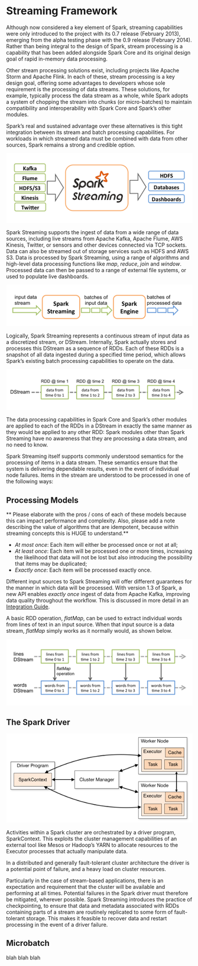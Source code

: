 # Streaming Framework

Although now considered a key element of Spark, streaming capabilities were only introduced to the project with its 0.7 release (February 2013), emerging from the alpha testing phase with the 0.9 release (February 2014). Rather than being integral to the design of Spark, stream processing is a capability that has been added alongside Spark Core and its original design goal of rapid in-memory data processing.

Other stream processing solutions exist, including projects like Apache Storm and Apache Flink. In each of these, stream processing is a key design goal, offering some advantages to developers whose sole requirement is the processing of data streams. These solutions, for example, typically process the data stream as a whole, while Spark adopts a system of chopping the stream into chunks (or micro-batches) to maintain compatibility and interoperability with Spark Core and Spark’s other modules.

Spark’s real and sustained advantage over these alternatives is this tight integration between its stream and batch processing capabilities. For workloads in which streamed data must be combined with data from other sources, Spark remains a strong and credible option.

![Figure 5: Spark Streaming accepts data from a range of sources and is able to pass that data to various storage systems for safekeeping.](images/streaming-options.png)

Spark Streaming supports the ingest of data from a wide range of data sources, including live streams from Apache Kafka, Apache Flume, AWS Kinesis, Twitter, or sensors and other devices connected via TCP sockets. Data can also be streamed out of storage services such as HDFS and AWS S3. Data is processed by Spark Streaming, using a range of algorithms and high-level data processing functions like *map*, *reduce*, *join* and *window*. Processed data can then be passed to a range of external file systems, or used to populate live dashboards.

![Figure 6: Spark Streaming divides incoming streams of data into batches which can then be processed.](images/streaming-flow.png)

Logically, Spark Streaming represents a continuous stream of input data as a discretized stream, or DStream. Internally, Spark actually stores and processes this DStream as a sequence of RDDs. Each of these RDDs is a snapshot of all data ingested during a specified time period, which allows Spark’s existing batch processing capabilities to operate on the data.

![Figure 7: Spark Streaming divides an input data stream into discrete chunks of data from a specified time period.](images/streaming-dstream.png)

The data processing capabilities in Spark Core and Spark’s other modules are applied to each of the RDDs in a DStream in exactly the same manner as they would be applied to any other RDD: Spark modules other than Spark Streaming have no awareness that they are processing a data stream, and no need to know.

Spark Streaming itself supports commonly understood semantics for the processing of items in a data stream. These semantics ensure that the system is delivering dependable results, even in the event of individual node failures. Items in the stream are understood to be processed in one of the following ways:

## Processing Models
** Please elaborate with the pros / cons of each of these models because this can impact performance and complexity. Also, please add a note describing the value of algorithms that are idempotent, because within streaming concepts this is HUGE to understand.**

* *At most once*: Each item will either be processed once or not at all;
* *At least once*: Each item will be processed one or more times, increasing the likelihood that data will not be lost but also introducing the possibility that items may be duplicated;
* *Exactly once*: Each item will be processed exactly once.

Different input sources to Spark Streaming will offer different guarantees for the manner in which data will be processed. With version 1.3 of Spark, a new API enables *exactly once* ingest of data from Apache Kafka, improving data quality throughout the workflow. This is discussed in more detail in an [Integration Guide](http://spark.apache.org/docs/latest/streaming-kafka-integration.html).

A basic RDD operation, *flatMap*, can be used to extract individual words from lines of text in an input source. When that input source is a data stream, *flatMap* simply works as it normally would, as shown below.

![Figure 8: Individual words are extracted from an input stream, comprising lines of text](images/streaming-dstream2.png)

## The Spark Driver

![Figure 9: Components of a Spark cluster](images/streaming-driver.png)

Activities within a Spark cluster are orchestrated by a driver program, SparkContext. This exploits the cluster management capabilities of an external tool like Mesos or Hadoop’s YARN to allocate resources to the Executor processes that actually manipulate data.

In a distributed and generally fault-tolerant cluster architecture the driver is a potential point of failure, and a heavy load on cluster resources.

Particularly in the case of stream-based applications, there is an expectation and requirement that the cluster will be available and performing at all times. Potential failures in the Spark driver must therefore be mitigated, wherever possible. Spark Streaming introduces the practice of checkpointing, to ensure that data and metadata associated with RDDs containing parts of a stream are routinely replicated to some form of fault-tolerant storage. This makes it feasible to recover data and restart processing in the event of a driver failure.

## Microbatch

blah blah blah
